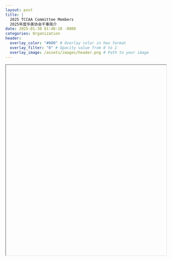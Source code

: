 ```yaml
---
layout: post
title: |
  2025 TCCAA Committee Members
  2025年度华美协会干事简介
date: 2025-01-30 01:48:18 -0800
categories: Organization
header:
  overlay_color: "#000" # Overlay color in hex format
  overlay_filter: "0" # Opacity value from 0 to 1
  overlay_image: /assets/images/header.png # Path to your image
---
```


<iframe width="100%" height="600px">
    This browser does not support PDFs. Please download the PDF to view it: <a href="assets/files/2025_Committee.pdf">Download PDF</a>
</iframe>
